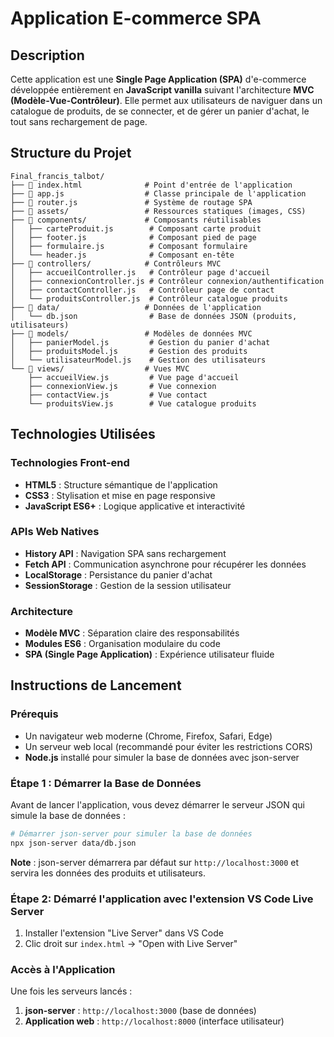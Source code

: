 #  Application E-commerce SPA

##  Description

Cette application est une **Single Page Application (SPA)** d'e-commerce développée entièrement en **JavaScript vanilla** suivant l'architecture **MVC (Modèle-Vue-Contrôleur)**. Elle permet aux utilisateurs de naviguer dans un catalogue de produits, de se connecter, et de gérer un panier d'achat, le tout sans rechargement de page.

##  Structure du Projet

```
Final_francis_talbot/
├── 📄 index.html              # Point d'entrée de l'application
├── 📄 app.js                  # Classe principale de l'application
├── 📄 router.js               # Système de routage SPA
├── 📁 assets/                 # Ressources statiques (images, CSS)
├── 📁 components/             # Composants réutilisables
│   ├── carteProduit.js        # Composant carte produit
│   ├── footer.js              # Composant pied de page
│   ├── formulaire.js          # Composant formulaire
│   └── header.js              # Composant en-tête
├── 📁 controllers/            # Contrôleurs MVC
│   ├── accueilController.js   # Contrôleur page d'accueil
│   ├── connexionController.js # Contrôleur connexion/authentification
│   ├── contactController.js   # Contrôleur page de contact
│   └── produitsController.js  # Contrôleur catalogue produits
├── 📁 data/                   # Données de l'application
│   └── db.json                # Base de données JSON (produits, utilisateurs)
├── 📁 models/                 # Modèles de données MVC
│   ├── panierModel.js         # Gestion du panier d'achat
│   ├── produitsModel.js       # Gestion des produits
│   └── utilisateurModel.js    # Gestion des utilisateurs
└── 📁 views/                  # Vues MVC
    ├── accueilView.js         # Vue page d'accueil
    ├── connexionView.js       # Vue connexion
    ├── contactView.js         # Vue contact
    └── produitsView.js        # Vue catalogue produits
```

## Technologies Utilisées

### Technologies Front-end
- **HTML5** : Structure sémantique de l'application
- **CSS3** : Stylisation et mise en page responsive
- **JavaScript ES6+** : Logique applicative et interactivité

### APIs Web Natives
- **History API** : Navigation SPA sans rechargement
- **Fetch API** : Communication asynchrone pour récupérer les données
- **LocalStorage** : Persistance du panier d'achat
- **SessionStorage** : Gestion de la session utilisateur

### Architecture
- **Modèle MVC** : Séparation claire des responsabilités
- **Modules ES6** : Organisation modulaire du code
- **SPA (Single Page Application)** : Expérience utilisateur fluide


##  Instructions de Lancement

### Prérequis
- Un navigateur web moderne (Chrome, Firefox, Safari, Edge)
- Un serveur web local (recommandé pour éviter les restrictions CORS)
- **Node.js** installé pour simuler la base de données avec json-server

###  Étape 1 : Démarrer la Base de Données
Avant de lancer l'application, vous devez démarrer le serveur JSON qui simule la base de données :

```bash
# Démarrer json-server pour simuler la base de données
npx json-server data/db.json
```

**Note** : json-server démarrera par défaut sur `http://localhost:3000` et servira les données des produits et utilisateurs.


### Étape 2: Démarré l'application avec l'extension VS Code Live Server
1. Installer l'extension "Live Server" dans VS Code
2. Clic droit sur `index.html` → "Open with Live Server"


### Accès à l'Application
Une fois les serveurs lancés :
1. **json-server** : `http://localhost:3000` (base de données)
2. **Application web** : `http://localhost:8000` (interface utilisateur)
